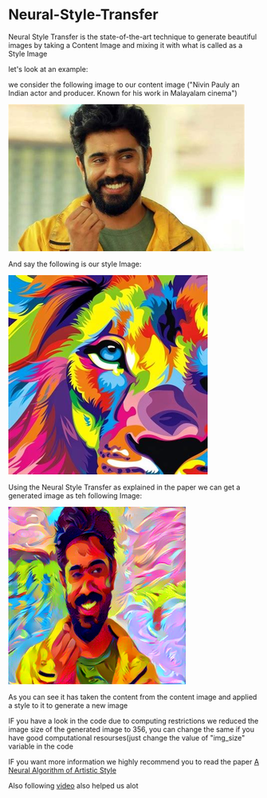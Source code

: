 # Neural-Style-Transfer

Neural Style Transfer is the state-of-the-art technique to generate beautiful images by taking a Content Image and mixing it with what is called as a Style Image

let's look at an example:

we consider the following image to our content image ("Nivin Pauly  an Indian actor and producer. Known for his work in Malayalam cinema")

![](Images/name.jpeg)

And say the following is our style Image:

![](Images/style.jpeg)

Using the Neural Style Transfer as explained in the paper we can get a generated image as teh following Image:

![](Images/generated1.png)

As you can see it has taken the content from the content image and applied a style to it to generate a new image

IF you have a look in the code due to computing restrictions we reduced the image size of the generated image to 356, you can change the same if you have good computational resourses(just change the value of "img_size" variable in the code

IF you want more information we highly recommend you to read the paper 
[A Neural Algorithm of Artistic Style](https://arxiv.org/abs/1508.06576)


Also following [video](https://www.youtube.com/watch?v=imX4kSKDY7s&t=1031s) also helped us alot 

